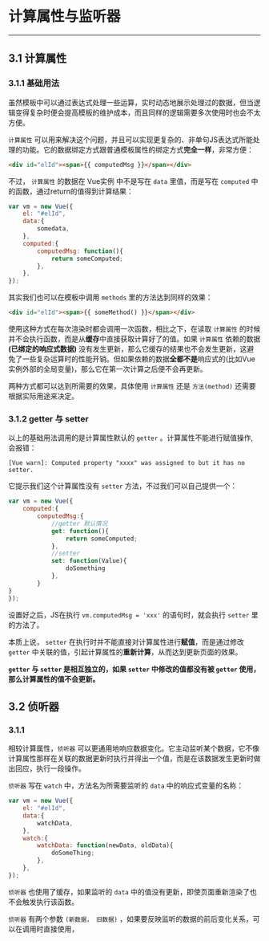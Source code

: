 # 计算属性与监听器  

---

## 3.1 计算属性  

### 3.1.1 基础用法

虽然模板中可以通过表达式处理一些运算，实时动态地展示处理过的数据，但当逻辑变得复杂时便会提高模板的维护成本，而且同样的逻辑需要多次使用时也会不太方便。  

`计算属性` 可以用来解决这个问题，并且可以实现更复杂的、非单句JS表达式所能处理的功能。它的数据绑定方式跟普通模板属性的绑定方式**完全一样**，非常方便：

```html
<div id="elId"><span>{{ computedMsg }}</span></div>
```

不过， `计算属性` 的数据在 Vue实例 中不是写在 `data` 里值，而是写在 `computed` 中的函数，通过return的值得到计算结果：

```javascript
var vm = new Vue({
    el: "#elId",
    data:{
        somedata,
    },   
    computed:{
        computedMsg: function(){
            return someComputed;
        },
    },   
});
```

其实我们也可以在模板中调用 `methods` 里的方法达到同样的效果：
 
 ```html
<div id="elId"><span>{{ someMethod() }}</span></div>
```
 
使用这种方式在每次渲染时都会调用一次函数，相比之下，在读取 `计算属性` 的时候并不会执行函数，而是从**缓存**中直接获取计算好了的值。如果 `计算属性` 依赖的数据 **(已绑定的响应式数据)** 没有发生更新，那么它缓存的结果也不会发生更新，这避免了一些复杂运算时的性能开销。但如果依赖的数据**全都不是**响应式的(比如Vue实例外部的全局变量)，那么它在第一次计算之后便不会再更新。  

两种方式都可以达到所需要的效果，具体使用 `计算属性` 还是 `方法(method)` 还需要根据实际用途来决定。 

### 3.1.2 getter 与 setter

以上的基础用法调用的是计算属性默认的 `getter` 。计算属性不能进行赋值操作, 会报错：

```text
[Vue warn]: Computed property "xxxx" was assigned to but it has no setter.
```

它提示我们这个计算属性没有 `setter` 方法，不过我们可以自己提供一个：

```javascript
var vm = new Vue({
    computed:{
        computedMsg:{
            //getter 默认情况
            get: function(){
                return someComputed;
            },
            //setter
            set: function(Value){
                doSomething
            },
        } 
}
});
```

设置好之后，JS在执行 `vm.computedMsg = 'xxx'` 的语句时，就会执行 `setter` 里的方法了。  

本质上说， `setter` 在执行时并不能直接对计算属性进行**赋值**，而是通过修改 `getter` 中关联的值，引起计算属性的**重新计算**，从而达到更新页面的效果。  

**`getter` 与 `setter` 是相互独立的，如果 `setter` 中修改的值都没有被 `getter` 使用，那么计算属性的值不会更新。**

## 3.2 侦听器  

### 3.1.1  

相较计算属性，`侦听器` 可以更通用地响应数据变化。它主动监听某个数据，它不像计算属性那样在关联的数据更新时执行并得出一个值，而是在该数据发生更新时做出回应，执行一段操作。

`侦听器` 写在 `watch` 中，方法名为所需要监听的 `data` 中的响应式变量的名称：

```javascript
var vm = new Vue({
    el: "#elId",
    data:{
        watchData,
    },
    watch:{
        watchData: function(newData, oldData){
            doSomeThing;
        },
    },
}); 
```

`侦听器` 也使用了缓存，如果监听的 `data` 中的值没有更新，即使页面重新渲染了也不会触发执行该函数。

`侦听器` 有两个参数 `(新数据， 旧数据)` ，如果要反映监听的数据的前后变化关系，可以在调用时直接使用，



